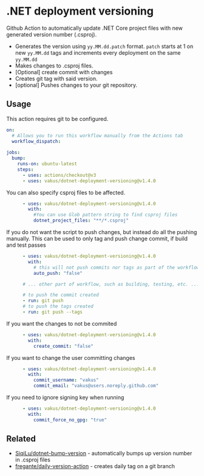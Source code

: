 # .NET deployment versioning

Github Action to automatically update .NET Core project files with new generated version number (.csproj).
- Generates the version using `yy.MM.dd.patch` format. `patch` starts at 1 on new `yy.MM.dd` tags and increments every deployment on the same `yy.MM.dd`
- Makes changes to .csproj files.
- [Optional] create commit with changes
- Creates git tag with said version.
- [optional] Pushes changes to your git repository.

## Usage

This action requires git to be configured.
```yml
on:
  # Allows you to run this workflow manually from the Actions tab
  workflow_dispatch:
  
jobs:
  bump:
    runs-on: ubuntu-latest
    steps:
      - uses: actions/checkout@v3
      - uses: vakus/dotnet-deployment-versioning@v1.4.0
```

You can also specify csproj files to be affected.
```yml
      - uses: vakus/dotnet-deployment-versioning@v1.4.0
        with:
          #You can use Glob pattern string to find csproj files
          dotnet_project_files: "**/*.csproj"
```

If you do not want the script to push changes, but instead do all the pushing manually.
This can be used to only tag and push change commit, if build and test passes
```yml
      - uses: vakus/dotnet-deployment-versioning@v1.4.0
        with:
          # this will not push commits nor tags as part of the workflow
          auto_push: "false"

      # ... other part of workflow, such as building, testing, etc. ...

      # to push the commit created
      - run: git push
      # to push the tags created
      - run: git push --tags
```

If you want the changes to not be commited
```yml
      - uses: vakus/dotnet-deployment-versioning@v1.4.0
        with:
          create_commit: "false"
```

If you want to change the user committing changes
```yml
      - uses: vakus/dotnet-deployment-versioning@v1.4.0
        with:
          commit_username: "vakus"
          commit_email: "vakus@users.noreply.github.com"
```

If you need to ignore signing key when running
```yml
      - uses: vakus/dotnet-deployment-versioning@v1.4.0
        with:
          commit_force_no_gpg: "true"
```

## Related

- [SiqiLu/dotnet-bump-version](https://github.com/SiqiLu/dotnet-bump-version) - automatically bumps up version number in .csproj files
- [fregante/daily-version-action](https://github.com/fregante/daily-version-action) - creates daily tag on a git branch
